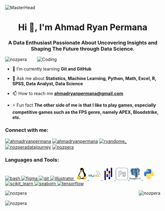![MasterHead](https://i.ibb.co.com/9GwFFDM/banner-github.gif)
<h1 align="center">Hi 👋, I'm Ahmad Ryan Permana</h1>
<h3 align="center">A Data Enthusiast Passionate About Uncovering Insights and Shaping The Future through Data Science.</h3>
<img align="right" alt="Coding" width="400" src="https://i.giphy.com/media/v1.Y2lkPTc5MGI3NjExMzhvNm5yeGxpdWJoeDFoMXgxazI5bHp2bmR5cnY5ZTRlajVrbGZkMSZlcD12MV9pbnRlcm5hbF9naWZfYnlfaWQmY3Q9Zw/LaVp0AyqR5bGsC5Cbm/giphy.gif">

<p align="left"> <img src="https://komarev.com/ghpvc/?username=nozpera&label=Profile%20views&color=0e75b6&style=flat" alt="nozpera" /> </p>

- 🌱 I’m currently learning **Git and GitHub**

- 💬 Ask me about **Statistics, Machine Learning, Python, Math, Excel, R, SPSS, Data Analyst, Data Science**

- 📫 How to reach me **ahmadryanpermana@gmail.com**

- ⚡ Fun fact **The other side of me is that I like to play games, especially competitive games such as the FPS genre, namely APEX, Bloodstrike, etc.**

<h3 align="left">Connect with me:</h3>
<p align="left">
<a href="https://linkedin.com/in/ahmadryanpermana" target="blank"><img align="center" src="https://raw.githubusercontent.com/rahuldkjain/github-profile-readme-generator/master/src/images/icons/Social/linked-in-alt.svg" alt="ahmadryanpermana" height="30" width="40" /></a>
<a href="https://kaggle.com/ahmadryanpermana" target="blank"><img align="center" src="https://raw.githubusercontent.com/rahuldkjain/github-profile-readme-generator/master/src/images/icons/Social/kaggle.svg" alt="ahmadryanpermana" height="30" width="40" /></a>
<a href="https://instagram.com/ryandome_" target="blank"><img align="center" src="https://raw.githubusercontent.com/rahuldkjain/github-profile-readme-generator/master/src/images/icons/Social/instagram.svg" alt="ryandome_" height="30" width="40" /></a>
<a href="https://www.youtube.com/c/nozperadatajourney" target="blank"><img align="center" src="https://raw.githubusercontent.com/rahuldkjain/github-profile-readme-generator/master/src/images/icons/Social/youtube.svg" alt="nozperadatajourney" height="30" width="40" /></a>
<a href="https://www.leetcode.com/nozpera" target="blank"><img align="center" src="https://raw.githubusercontent.com/rahuldkjain/github-profile-readme-generator/master/src/images/icons/Social/leet-code.svg" alt="nozpera" height="30" width="40" /></a>
</p>

<h3 align="left">Languages and Tools:</h3>
<p align="left"> <a href="https://www.gnu.org/software/bash/" target="_blank" rel="noreferrer"> <img src="https://www.vectorlogo.zone/logos/gnu_bash/gnu_bash-icon.svg" alt="bash" width="40" height="40"/> </a> <a href="https://www.figma.com/" target="_blank" rel="noreferrer"> <img src="https://www.vectorlogo.zone/logos/figma/figma-icon.svg" alt="figma" width="40" height="40"/> </a> <a href="https://git-scm.com/" target="_blank" rel="noreferrer"> <img src="https://www.vectorlogo.zone/logos/git-scm/git-scm-icon.svg" alt="git" width="40" height="40"/> </a> <a href="https://www.adobe.com/in/products/illustrator.html" target="_blank" rel="noreferrer"> <img src="https://www.vectorlogo.zone/logos/adobe_illustrator/adobe_illustrator-icon.svg" alt="illustrator" width="40" height="40"/> </a> <a href="https://www.linux.org/" target="_blank" rel="noreferrer"> <img src="https://raw.githubusercontent.com/devicons/devicon/master/icons/linux/linux-original.svg" alt="linux" width="40" height="40"/> </a> <a href="https://www.mysql.com/" target="_blank" rel="noreferrer"> <img src="https://raw.githubusercontent.com/devicons/devicon/master/icons/mysql/mysql-original-wordmark.svg" alt="mysql" width="40" height="40"/> </a> <a href="https://pandas.pydata.org/" target="_blank" rel="noreferrer"> <img src="https://raw.githubusercontent.com/devicons/devicon/2ae2a900d2f041da66e950e4d48052658d850630/icons/pandas/pandas-original.svg" alt="pandas" width="40" height="40"/> </a> <a href="https://www.photoshop.com/en" target="_blank" rel="noreferrer"> <img src="https://raw.githubusercontent.com/devicons/devicon/master/icons/photoshop/photoshop-line.svg" alt="photoshop" width="40" height="40"/> </a> <a href="https://www.postgresql.org" target="_blank" rel="noreferrer"> <img src="https://raw.githubusercontent.com/devicons/devicon/master/icons/postgresql/postgresql-original-wordmark.svg" alt="postgresql" width="40" height="40"/> </a> <a href="https://www.python.org" target="_blank" rel="noreferrer"> <img src="https://raw.githubusercontent.com/devicons/devicon/master/icons/python/python-original.svg" alt="python" width="40" height="40"/> </a> <a href="https://scikit-learn.org/" target="_blank" rel="noreferrer"> <img src="https://upload.wikimedia.org/wikipedia/commons/0/05/Scikit_learn_logo_small.svg" alt="scikit_learn" width="40" height="40"/> </a> <a href="https://seaborn.pydata.org/" target="_blank" rel="noreferrer"> <img src="https://seaborn.pydata.org/_images/logo-mark-lightbg.svg" alt="seaborn" width="40" height="40"/> </a> <a href="https://www.tensorflow.org" target="_blank" rel="noreferrer"> <img src="https://www.vectorlogo.zone/logos/tensorflow/tensorflow-icon.svg" alt="tensorflow" width="40" height="40"/> </a> </p>

<p><img align="left" src="https://github-readme-stats.vercel.app/api/top-langs?username=nozpera&show_icons=true&locale=en&layout=compact" alt="nozpera" /></p>

<p>&nbsp;<img align="right" src="https://github-readme-stats.vercel.app/api?username=nozpera&show_icons=true&locale=en" alt="nozpera" /></p>

<p><img align="center" src="https://github-readme-streak-stats.herokuapp.com/?user=nozpera&" alt="nozpera" /></p>
